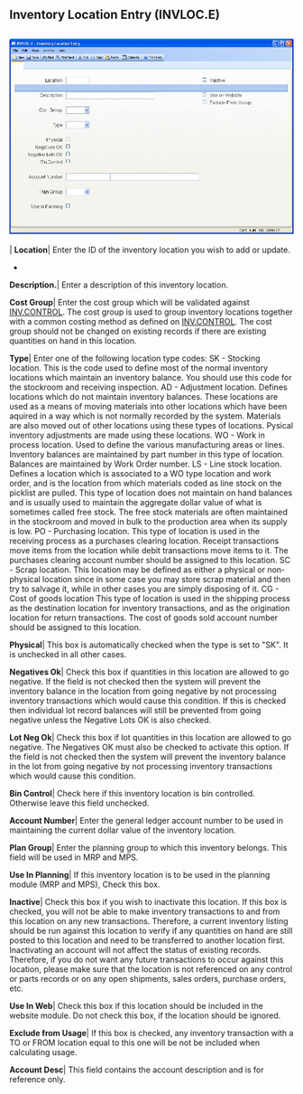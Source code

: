 ## Inventory Location Entry (INVLOC.E)
<PageHeader />

##

![](./INVLOC-E-1.jpg)

| **Location**|  Enter the ID of the inventory location you wish to add or
update.

-  
**Description.**|  Enter a description of this inventory location.

**Cost Group**|  Enter the cost group which will be validated against
[INV.CONTROL](../INV-CONTROL/README.md). The cost group is used to group inventory
locations together with a common costing method as defined on
[INV.CONTROL](../INV-CONTROL/README.md). The cost group should not be changed on
existing records if there are existing quantities on hand in this location.

**Type**|  Enter one of the following location type codes:
SK - Stocking location.
This is the code used to define most of
the normal inventory locations which
maintain an inventory balance. You should
use this code for the stockroom and
receiving inspection.
AD - Adjustment location.
Defines locations which do not maintain
inventory balances. These locations are
used as a means of moving materials into
other locations which have been aquired in
a way which is not normally recorded by
the system. Materials are also moved out
of other locations using these types of
locations. Pysical inventory adjustments
are made using these locations.
WO - Work in process location.
Used to define the various manufacturing
areas or lines. Inventory balances are
maintained by part number in this type of
location. Balances are maintained by Work
Order number.
LS - Line stock location.
Defines a location which is associated to
a WO type location and work order, and is
the location from which materials coded as
line stock on the picklist are pulled.
This type of location does not maintain
on hand balances and is usually used to
maintain the aggregate dollar value of
what is sometimes called free stock. The
free stock materials are often maintained
in the stockroom and moved in bulk to the
production area when its supply is low.
PO - Purchasing location.
This type of location is used in the
receiving process as a purchases clearing
location. Receipt transactions move items
from the location while debit transactions
move items to it. The purchases clearing
account number should be assigned to this
location.
SC - Scrap location.
This location may be defined as either a
physical or non-physical location since in
some case you may store scrap material and
then try to salvage it, while in other
cases you are simply disposing of it.
CG - Cost of goods location
This type of location is used in the
shipping process as the destination
location for inventory transactions, and
as the origination location for return
transactions. The cost of goods sold
account number should be assigned to this
location.

**Physical**|  This box is automatically checked when the type is set to "SK".
It is unchecked in all other cases.

**Negatives Ok**|  Check this box if quantities in this location are allowed
to go negative. If the field is not checked then the system will prevent the
inventory balance in the location from going negative by not processing
inventory transactions which would cause this condition. If this is checked
then individual lot record balances will still be prevented from going
negative unless the Negative Lots OK is also checked.

**Lot Neg Ok**|  Check this box if lot quantities in this location are allowed
to go negative. The Negatives OK must also be checked to activate this option.
If the field is not checked then the system will prevent the inventory balance
in the lot from going negative by not processing inventory transactions which
would cause this condition.

**Bin Control**|  Check here if this inventory location is bin controlled.
Otherwise leave this field unchecked.

**Account Number**|  Enter the general ledger account number to be used in
maintaining the current dollar value of the inventory location.

**Plan Group**|  Enter the planning group to which this inventory belongs.
This field will be used in MRP and MPS.

**Use In Planning**|  If this inventory location is to be used in the planning
module (MRP and MPS), Check this box.

**Inactive**|  Check this box if you wish to inactivate this location. If this
box is checked, you will not be able to make inventory transactions to and
from this location on any new transactions. Therefore, a current inventory
listing should be run against this location to verify if any quantities on
hand are still posted to this location and need to be transferred to another
location first. Inactivating an account will not affect the status of existing
records. Therefore, if you do not want any future transactions to occur
against this location, please make sure that the location is not referenced on
any control or parts records or on any open shipments, sales orders, purchase
orders, etc.

**Use In Web**|  Check this box if this location should be included in the
website module. Do not check this box, if the location should be ignored.

**Exclude from Usage**|  If this box is checked, any inventory transaction
with a TO or FROM location equal to this one will be not be included when
calculating usage.

**Account Desc**|  This field contains the account description and is for
reference only.


<badge text= "Version 8.10.57 " vertical="middle" />

<PageFooter />
